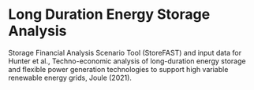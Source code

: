 # Long Duration Energy Storage Analysis 

Storage Financial Analysis Scenario Tool (StoreFAST) and input data for Hunter et al., Techno-economic analysis of long-duration energy storage and flexible power generation technologies to support high variable renewable energy grids, Joule (2021). 